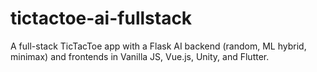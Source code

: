 # tictactoe-ai-fullstack
A full-stack TicTacToe app with a Flask AI backend (random, ML hybrid, minimax) and frontends in Vanilla JS, Vue.js, Unity, and Flutter.
